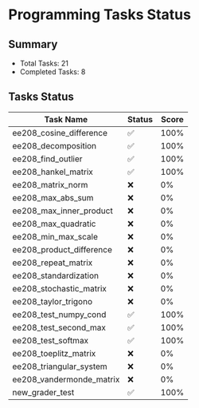# Programming Tasks Status

## Summary
- Total Tasks: 21
- Completed Tasks: 8
## Tasks Status

| Task Name | Status | Score |
|-----------|--------|-------|
| ee208_​cosine_​difference | ✅ | 100% |
| ee208_​decomposition | ✅ | 100% |
| ee208_​find_​outlier | ✅ | 100% |
| ee208_​hankel_​matrix | ✅ | 100% |
| ee208_​matrix_​norm | ❌ | 0% |
| ee208_​max_​abs_​sum | ❌ | 0% |
| ee208_​max_​inner_​product | ❌ | 0% |
| ee208_​max_​quadratic | ❌ | 0% |
| ee208_​min_​max_​scale | ❌ | 0% |
| ee208_​product_​difference | ❌ | 0% |
| ee208_​repeat_​matrix | ❌ | 0% |
| ee208_​standardization | ❌ | 0% |
| ee208_​stochastic_​matrix | ❌ | 0% |
| ee208_​taylor_​trigono | ❌ | 0% |
| ee208_​test_​numpy_​cond | ✅ | 100% |
| ee208_​test_​second_​max | ✅ | 100% |
| ee208_​test_​softmax | ✅ | 100% |
| ee208_​toeplitz_​matrix | ❌ | 0% |
| ee208_​triangular_​system | ❌ | 0% |
| ee208_​vandermonde_​matrix | ❌ | 0% |
| new_​grader_​test | ✅ | 100% |
